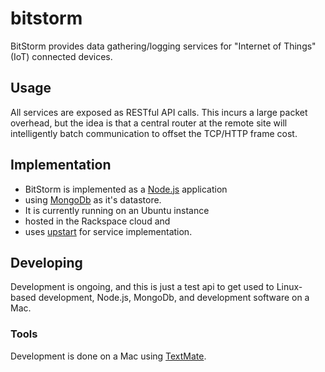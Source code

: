# bitstorm

BitStorm provides data gathering/logging services for "Internet of Things" (IoT) connected devices.

## Usage

All services are exposed as RESTful API calls. This incurs a large packet overhead, but the idea is that a central router
at the remote site will intelligently batch communication to offset the TCP/HTTP frame cost.

## Implementation

* BitStorm is implemented as a [Node.js](http://nodejs.org) application 
* using [MongoDb](http://mongodb.org) as it's datastore.
* It is currently running on an Ubuntu instance 
* hosted in the Rackspace cloud and 
* uses [upstart](http://http://upstart.ubuntu.com/) for service implementation.

## Developing

Development is ongoing, and this is just a test api to get used to Linux-based development, Node.js, MongoDb,
and development software on a Mac.

### Tools

Development is done on a Mac using [TextMate](http://http://macromates.com/).
